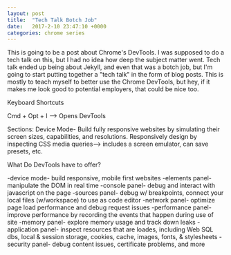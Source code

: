 ```yaml
---
layout: post
title:  "Tech Talk Botch Job"
date:   2017-2-10 23:47:10 +0000
categories: chrome series
---
```

This is going to be a post about Chrome's DevTools. I was supposed to do a tech talk on this, but I had no idea how deep the subject matter went. Tech talk ended up being about Jekyll, and even that was a botch job, but I'm going to start putting together a "tech talk" in the form of blog posts. This is mostly to teach myself to better use the Chrome DevTools, but hey, if it makes me look good to potential employers, that could be nice too.


Keyboard Shortcuts

Cmd + Opt + I --> Opens DevTools


Sections:
Device Mode- Build fully responsive websites by simulating their screen sizes, capabilities, and resolutions. Responsively design by inspecting CSS media queries--> includes a screen emulator, can save presets, etc.

What Do DevTools have to offer?

-device mode- build responsive, mobile first websites
-elements panel- manipulate the DOM in real time
-console panel- debug and interact with javascript on the page
-sources panel- debug w/ breakpoints, connect your local files (w/workspace) to use as code editor
-network panel- optimize page load performance and debug request issues
-performance panel- improve performance by recording the events that happen during use of site
-memory panel- explore memory usage and track down leaks
-application panel- inspect resources that are loades, including Web SQL dbs, local & session storage, cookies, cache, images, fonts, & stylesheets
-security panel- debug content issues, certificate problems, and more 
